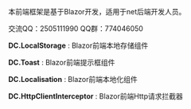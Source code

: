 本前端框架是基于Blazor开发，适用于net后端开发人员。

交流QQ：2505111990  QQ群：774046050

 **DC.LocalStorage** : Blazor前端本地存储组件

 **DC.Toast** : Blazor前端提示框组件

 **DC.Localisation** : Blazor前端本地化组件

 **DC.HttpClientInterceptor** : Blazor前端Http请求拦截器